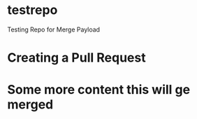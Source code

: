 # testrepo
Testing Repo for Merge Payload


# Creating a Pull Request
# Some more content this will ge merged
